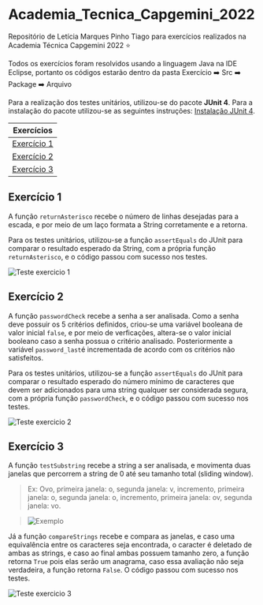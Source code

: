 # Academia_Tecnica_Capgemini_2022

Repositório de Letícia Marques Pinho Tiago para exercícios realizados na Academia Técnica Capgemini 2022 :star:

Todos os exercícios foram resolvidos usando a linguagem Java na IDE Eclipse, portanto os códigos estarão dentro da pasta Exercício :arrow_right: Src :arrow_right: Package :arrow_right: Arquivo

Para a realização dos testes unitários, utilizou-se do pacote **JUnit 4**. Para a instalação do pacote utilizou-se as seguintes instruções: [Instalação JUnit 4](https://www.guru99.com/download-installation-junit.html).

| Exercícios |
|--- |
| [Exercício 1](#Exercicio1) | column 2 | column 3 |
| [Exercício 2](#Exercicio2) | row 2 column 2 | row 2 column 3 |
| [Exercício 3](#Exercicio3) | row 2 column 2 | row 2 column 3 |


<div id=Exercicio1></div>
<h2> Exercício 1 </h2>

A função ```returnAsterisco``` recebe o número de linhas desejadas para a escada, e por meio de um laço formata a String corretamente e a retorna.

Para os testes unitários, utilizou-se a função ```assertEquals``` do JUnit para comparar o resultado esperado da String, com a própria função ```returnAsterisco```, e o código passou com sucesso nos testes.

![Teste exercicio 1](https://i.ibb.co/zFdb5mB/imagem-2022-02-18-142453.png)

<div id=Exercicio2></div>
<h2> Exercício 2 </h2>

A função ```passwordCheck``` recebe a senha a ser analisada. Como a senha deve possuir os 5 critérios definidos, criou-se uma variável booleana de valor inicial `false`, e por meio de verficações, altera-se o valor inicial booleano caso a senha possua o critério analisado. Posteriormente a variável `password_last`é incrementada de acordo com os critérios não satisfeitos.

Para os testes unitários, utilizou-se a função ```assertEquals``` do JUnit para comparar o resultado esperado do número mínimo de
caracteres que devem ser adicionados para uma string qualquer ser considerada segura, com a própria função ```passwordCheck```, e o código passou com sucesso nos testes.

![Teste exercicio 2](https://i.ibb.co/mDWFW8W/imagem-2022-02-18-155744.png)

<div id=Exercicio3></div>
<h2> Exercício 3 </h2>

A função `testSubstring` recebe a string a ser analisada, e movimenta duas janelas que percorrem a string de 0 até seu tamanho total (sliding window). 

> Ex: Ovo, primeira janela: o, segunda janela: v, incremento, primeira janela: o, segunda janela: o, incremento, primeira janela: ov, segunda janela: vo. 

> ![Exemplo](https://i.ibb.co/wyL2Djm/imagem-2022-02-18-171203.png)


Já a função `compareStrings` recebe e compara as janelas, e caso uma equivalência entre os caracteres seja encontrada, o caracter é deletado de ambas as strings, e caso ao final ambas possuem tamanho zero, a função retorna `True` pois elas serão um anagrama, caso essa avaliação não seja verdadeira, a função retorna `False`. O código passou com sucesso nos testes.

![Teste exercicio 3](https://i.ibb.co/q0gbFyt/imagem-2022-02-18-160250.png)